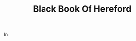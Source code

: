 ---
title: Black Book Of Hereford
permalink: "/definitions/black-book-of-hereford.html"
body: In
published_at: '2018-07-07'
layout: post
---
